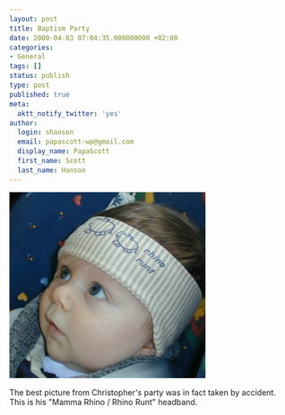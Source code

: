 ```yaml
---
layout: post
title: Baptism Party
date: 2000-04-03 07:04:35.000000000 +02:00
categories:
- General
tags: []
status: publish
type: post
published: true
meta:
  aktt_notify_twitter: 'yes'
author:
  login: shanson
  email: papascott-wp@gmail.com
  display_name: PapaScott
  first_name: Scott
  last_name: Hanson
---
```

<p><img src="/wordpress/wp-content/uploads/2000/04/Dscn0007001.jpg" height="332" width="350" border="0" alt="crh03Apr.jpg: " /></p>
<p>The best picture from Christopher's party was in fact taken by accident. This is his "Mamma Rhino / Rhino Runt" headband.</p>
